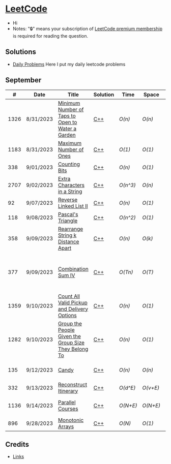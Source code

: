 # [LeetCode](https://leetcode.com/problemset/all/)

* Hi
* Notes: "🔒" means your subscription of [LeetCode premium membership](https://leetcode.com/subscribe/) is required for reading the question.

## Solutions
- [Daily Problems](./dailies.md) Here I put my daily leetcode problems

## September
| # | Date | Title | Solution | Time | Space | Difficulty | Tag | Note | Thoughts |
|---|----|------|----------|------|-------|------------|-----|------|----------|
|1326|8/31/2023|[Minimum Number of Taps to Open to Water a Garden](https://leetcode.com/problems/minimum-number-of-taps-to-open-to-water-a-garden/)|[C++](./C++/MinimumNumberofTapstoOpentoWateraGarden.md)|_O(n)_|_O(n)_|Hard||Dynamic Programming, Array, Greedy||
|1183|8/31/2023|[Maximum Number of Ones](https://leetcode.com/problems/maximum-number-of-ones/)|[C++](./C++/MaximumNumberofOnes.md)|_O(1)_|_O(1)_|Hard|🔒|Greedy||
|338|9/01/2023|[Counting Bits](https://leetcode.com/problems/counting-bits/description/?envType=daily-question&envId=2023-09-01)|[C++](./C++/CountingBits.md)|_O(n)_|_O(1)_|Easy||DP, Bit Manipulation||
|2707|9/02/2023|[Extra Characters in a String](https://leetcode.com/problems/extra-characters-in-a-string/?envType=daily-question&envId=2023-09-02)|[C++](./C++/ExtraCharactersInaString.md)|_O(n^3)_|_O(n)_|Easy||DP||
|92|9/07/2023|[Reverse Linked List II](https://leetcode.com/problems/reverse-linked-list-ii/description/?envType=daily-question&envId=2023-09-07)|[C++](./C++/ReverseLinkedList.md)|_O(n)_|_O(1)_|Medium||Linked List||
|118|9/08/2023|[Pascal's Triangle](https://leetcode.com/problems/pascals-triangle/?envType=daily-question&envId=2023-09-08)|[C++](./C++/PascalsTriangle.md)|_O(n^2)_|_O(1)_|Easy||DP|Harder easy|
|358|9/09/2023|[Rearrange String k Distance Apart](https://leetcode.com/problems/rearrange-string-k-distance-apart/description/)|[C++](./C++/PascalsTriangle.md)|_O(n)_|_O(k)_|Hard|🔒|Priority_queue, Greedy|Interesting way to keep track of "time" in queue|
|377|9/09/2023|[Combination Sum IV](https://leetcode.com/problems/combination-sum-iv/description/?envType=daily-question&envId=2023-09-09)|[C++](./C++/CombinationSumIV.md)|_O(Tn)_|_O(T)_|Medium||DP|Weird prob statement. Should be permutation, also unlike other combinationSum probs which were all backtracking|
|1359|9/10/2023|[Count All Valid Pickup and Delivery Options](https://leetcode.com/problems/count-all-valid-pickup-and-delivery-options/description/?envType=daily-question&envId=2023-09-10)|[C++](./C++/CountAllValidPickupandDeliveryOptions.md)|_O(n)_|_O(1)_|Hard||Math, DP, Combinatorics|Fun Combo problem. Basically 100% Combinatorics/Counting|
|1282|9/10/2023|[Group the People Given the Group Size They Belong To](https://leetcode.com/problems/group-the-people-given-the-group-size-they-belong-to/description/?envType=daily-question&envId=2023-09-11)|[C++](./C++/GroupthePeopleGiventheGroupSizeTheyBelongTo.md)|_O(n)_|_O(1)_|Medium||Greedy|I still suck at greedy.|
|135|9/12/2023|[Candy](https://leetcode.com/problems/candy/description/?envType=daily-question&envId=2023-09-13)|[C++](./C++/GroupthePeopleGiventheGroupSizeTheyBelongTo.md)|_O(n)_|_O(n)_|Medium||Greedy, DP/array|Felt good to solve this by myself. Took Geothermal like notes|
|332|9/13/2023|[Reconstruct Itinerary](https://leetcode.com/problems/reconstruct-itinerary/?envType=daily-question&envId=2023-09-14)|[C++](./C++/GroupthePeopleGiventheGroupSizeTheyBelongTo.md)|_O(d^E)_|_O(v+E)_|Hard||dfs, graph, Eulerian Circuit|insane solution|
|1136|9/14/2023|[Parallel Courses](https://leetcode.com/problems/parallel-courses/description/)|[C++](./C++/ParallelCourses.md)|_O(N+E)_|_O(N+E)_|Medium|🔒|bfs,dfs,Kahn's algo,topological sorting|bfs level by level traversal|
|896|9/28/2023|[Monotonic Arrays](https://leetcode.com/problems/monotonic-array/description/?envType=daily-question&envId=2023-09-29)|[C++](./C++/monotonicArray.md)|_O(N)_|_O(1)_|Easy||Array||

## Credits

* [Links](./credits.md)
